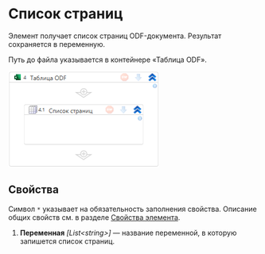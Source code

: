# Список страниц

Элемент получает список страниц ODF-документа. Результат сохраняется в переменную.

Путь до файла указывается в контейнере «Таблица ODF».

![Элемент «Список страниц»](../../../../../resources/activities/extra/odf-oxml/table/pages/odf-sheets-list.png)


## Свойства

Символ `*` указывает на обязательность заполнения свойства. Описание общих свойств см. в разделе [Свойства элемента](https://docs.primo-rpa.ru/primo-rpa/primo-studio/process/elements#svoistva-elementa).

1. **Переменная** *[List\<string\>]* — название переменной, в которую запишется список страниц.
